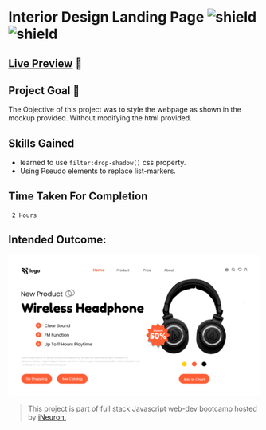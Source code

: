 # Interior Design Landing Page ![shield](https://img.shields.io/badge/HTML5-E34F26?style=for-the-badge&logo=html5&logoColor=white) ![shield](https://img.shields.io/badge/CSS3-1572B6?style=for-the-badge&logo=css3&logoColor=white)

## [Live Preview](https://project-7-pied.vercel.app/) :link:

## Project Goal :dart:

The Objective of this project was to style the webpage as shown in the mockup provided. Without modifying the html provided.

## Skills Gained

- learned to use `filter:drop-shadow()` css property.
- Using Pseudo elements to replace list-markers.

## Time Taken For Completion

```
 2 Hours
```

## Intended Outcome:

![Image](./images/thumbnail.png)

> This project is part of full stack Javascript web-dev bootcamp hosted by [iNeuron.](https://ineuron.ai/)
